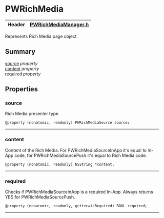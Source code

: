 ﻿
# PWRichMedia #

| Header | [PWRichMediaManager.h](../Framework/Pushwoosh.framework/Versions/A/Headers/PWRichMediaManager.h) |
| ------ | ---------------------------------------------------------------------------------------- |

Represents Rich Media page object.

## Summary
[source](#source) *property*  
[content](#content) *property*  
[required](#required) *property*  

## Properties

### source

Rich Media presenter type.


```objc
@property (nonatomic, readonly) PWRichMediaSource source;
```

---
### content

Content of the Rich Media. For PWRichMediaSourceInApp it's equal to In-App code, for PWRichMediaSourcePush it's equal to Rich Media code.


```objc
@property (nonatomic, readonly) NSString *content;
```

---
### required

Checks if PWRichMediaSourceInApp is a required In-App. Always returns YES for PWRichMediaSourcePush.


```objc
@property (nonatomic, readonly, getter=isRequired) BOOL required;
```

---

